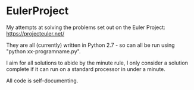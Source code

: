 # EulerProject
My attempts at solving the problems set out on the Euler Project: https://projecteuler.net/

They are all (currently) written in Python 2.7 - so can all be run using "python xx-programname.py".

I aim for all solutions to abide by the minute rule, I only consider a solution complete if it can run on a standard processor in under a minute. 

All code is self-documenting. 
